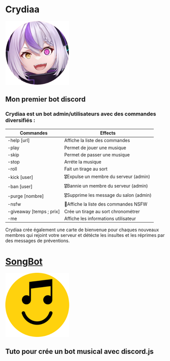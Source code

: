 # Crydiaa

<img style="height:200px; with:200px;" src="Crydiaa.png">

## Mon premier bot discord
### Crydiaa est un bot admin/utilisateurs avec des commandes diversifiés :

| Commandes  | Effects |
| ------------- | ------------- |
| -help [url]  |  Affiche la liste des commandes  |
| -play  |  Permet de jouer une musique  |
| -skip  |  Permet de passer une musique  |
| -stop  |  Arréte la musique  |
| -roll  |  Fait un tirage au sort  |
| -kick [user]  | 🎖️Expulse un membre du serveur (admin)  |
| -ban [user]  | 🎖️Bannie un membre du serveur (admin)  |
| -purge [nombre]  | 🎖️Supprime les message du salon (admin)  |
| -nsfw  | 🔞Affiche la liste des commandes NSFW  |
| -giveaway [temps ; prix] |  Crée un tirage au sort chronométrer  |
| -me  |  Affiche les informations utilisateur  |

Crydiaa crée également une carte de bienvenue pour chaques nouveaux membres qui rejoint votre serveur et détécte les insultes et les réprimes par des messages de préventions.

# [SongBot](https://github.com/Woulfty/SongBot)

<img style="height:200px; with:200px;" src="songbot.png">

## Tuto pour crée un bot musical avec discord.js
